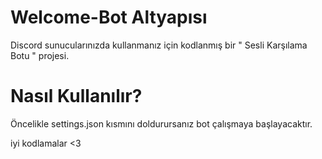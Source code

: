 # Welcome-Bot Altyapısı
Discord sunucularınızda kullanmanız için kodlanmış bir " Sesli Karşılama Botu " projesi.

# Nasıl Kullanılır?
Öncelikle settings.json kısmını doldurursanız bot çalışmaya başlayacaktır.

iyi kodlamalar <3